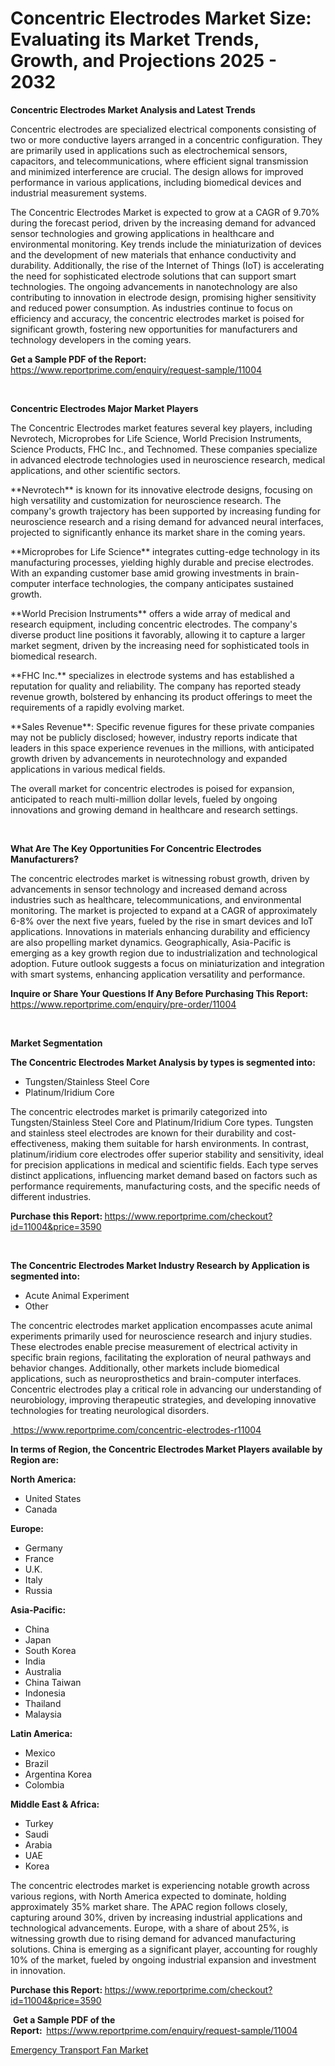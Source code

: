 <p><h1>Concentric Electrodes Market Size: Evaluating its Market Trends, Growth, and Projections 2025 - 2032</h1></p><p><strong>Concentric Electrodes Market Analysis and Latest Trends</strong></p>
<p><p>Concentric electrodes are specialized electrical components consisting of two or more conductive layers arranged in a concentric configuration. They are primarily used in applications such as electrochemical sensors, capacitors, and telecommunications, where efficient signal transmission and minimized interference are crucial. The design allows for improved performance in various applications, including biomedical devices and industrial measurement systems.</p><p>The Concentric Electrodes Market is expected to grow at a CAGR of 9.70% during the forecast period, driven by the increasing demand for advanced sensor technologies and growing applications in healthcare and environmental monitoring. Key trends include the miniaturization of devices and the development of new materials that enhance conductivity and durability. Additionally, the rise of the Internet of Things (IoT) is accelerating the need for sophisticated electrode solutions that can support smart technologies. The ongoing advancements in nanotechnology are also contributing to innovation in electrode design, promising higher sensitivity and reduced power consumption. As industries continue to focus on efficiency and accuracy, the concentric electrodes market is poised for significant growth, fostering new opportunities for manufacturers and technology developers in the coming years.</p></p>
<p><strong>Get a Sample PDF of the Report:&nbsp;</strong> <a href="https://www.reportprime.com/enquiry/request-sample/11004?utm_campaign=3022&utm_medium=2&utm_source=Github&utm_content=ia&utm_term=20032025&utm_id=concentric-electrodes">https://www.reportprime.com/enquiry/request-sample/11004</a></p>
<p>&nbsp;</p>
<p><strong>Concentric Electrodes Major Market Players</strong></p>
<p><p>The Concentric Electrodes market features several key players, including Nevrotech, Microprobes for Life Science, World Precision Instruments, Science Products, FHC Inc., and Technomed. These companies specialize in advanced electrode technologies used in neuroscience research, medical applications, and other scientific sectors.</p><p>**Nevrotech** is known for its innovative electrode designs, focusing on high versatility and customization for neuroscience research. The company's growth trajectory has been supported by increasing funding for neuroscience research and a rising demand for advanced neural interfaces, projected to significantly enhance its market share in the coming years.</p><p>**Microprobes for Life Science** integrates cutting-edge technology in its manufacturing processes, yielding highly durable and precise electrodes. With an expanding customer base amid growing investments in brain-computer interface technologies, the company anticipates sustained growth. </p><p>**World Precision Instruments** offers a wide array of medical and research equipment, including concentric electrodes. The company's diverse product line positions it favorably, allowing it to capture a larger market segment, driven by the increasing need for sophisticated tools in biomedical research.</p><p>**FHC Inc.** specializes in electrode systems and has established a reputation for quality and reliability. The company has reported steady revenue growth, bolstered by enhancing its product offerings to meet the requirements of a rapidly evolving market.</p><p>**Sales Revenue**: Specific revenue figures for these private companies may not be publicly disclosed; however, industry reports indicate that leaders in this space experience revenues in the millions, with anticipated growth driven by advancements in neurotechnology and expanded applications in various medical fields.</p><p>The overall market for concentric electrodes is poised for expansion, anticipated to reach multi-million dollar levels, fueled by ongoing innovations and growing demand in healthcare and research settings.</p></p>
<p>&nbsp;</p>
<p><strong>What Are The Key Opportunities For Concentric Electrodes Manufacturers?</strong></p>
<p><p>The concentric electrodes market is witnessing robust growth, driven by advancements in sensor technology and increased demand across industries such as healthcare, telecommunications, and environmental monitoring. The market is projected to expand at a CAGR of approximately 6-8% over the next five years, fueled by the rise in smart devices and IoT applications. Innovations in materials enhancing durability and efficiency are also propelling market dynamics. Geographically, Asia-Pacific is emerging as a key growth region due to industrialization and technological adoption. Future outlook suggests a focus on miniaturization and integration with smart systems, enhancing application versatility and performance.</p></p>
<p><strong>Inquire or Share Your Questions If Any Before Purchasing This Report:</strong> <a href="https://www.reportprime.com/enquiry/pre-order/11004?utm_campaign=3022&utm_medium=2&utm_source=Github&utm_content=ia&utm_term=20032025&utm_id=concentric-electrodes">https://www.reportprime.com/enquiry/pre-order/11004</a></p>
<p>&nbsp;</p>
<p><strong>Market Segmentation</strong></p>
<p><strong>The Concentric Electrodes Market Analysis by types is segmented into:</strong></p>
<p><ul><li>Tungsten/Stainless Steel Core</li><li>Platinum/Iridium Core</li></ul></p>
<p><p>The concentric electrodes market is primarily categorized into Tungsten/Stainless Steel Core and Platinum/Iridium Core types. Tungsten and stainless steel electrodes are known for their durability and cost-effectiveness, making them suitable for harsh environments. In contrast, platinum/iridium core electrodes offer superior stability and sensitivity, ideal for precision applications in medical and scientific fields. Each type serves distinct applications, influencing market demand based on factors such as performance requirements, manufacturing costs, and the specific needs of different industries.</p></p>
<p><strong>Purchase this Report:&nbsp;</strong><a href="https://www.reportprime.com/checkout?id=11004&price=3590&utm_campaign=3022&utm_medium=2&utm_source=Github&utm_content=ia&utm_term=20032025&utm_id=concentric-electrodes">https://www.reportprime.com/checkout?id=11004&price=3590</a></p>
<p>&nbsp;</p>
<p><strong>The Concentric Electrodes Market Industry Research by Application is segmented into:</strong></p>
<p><ul><li>Acute Animal Experiment</li><li>Other</li></ul></p>
<p><p>The concentric electrodes market application encompasses acute animal experiments primarily used for neuroscience research and injury studies. These electrodes enable precise measurement of electrical activity in specific brain regions, facilitating the exploration of neural pathways and behavior changes. Additionally, other markets include biomedical applications, such as neuroprosthetics and brain-computer interfaces. Concentric electrodes play a critical role in advancing our understanding of neurobiology, improving therapeutic strategies, and developing innovative technologies for treating neurological disorders.</p></p>
<p><a href="https://www.reportprime.com/concentric-electrodes-r11004?utm_campaign=3022&utm_medium=2&utm_source=Github&utm_content=ia&utm_term=20032025&utm_id=concentric-electrodes">&nbsp;https://www.reportprime.com/concentric-electrodes-r11004</a></p>
<p><strong>In terms of Region, the Concentric Electrodes Market Players available by Region are:</strong></p>
<p>
    <p> <strong> North America: </strong>
        <ul>
            <li>United States</li>
            <li>Canada</li>
        </ul>
        </p> 
    <p> <strong> Europe: </strong>
        <ul>
            <li>Germany</li>
            <li>France</li>
            <li>U.K.</li>
            <li>Italy</li>
            <li>Russia</li>
        </ul>
        </p> 
    <p> <strong> Asia-Pacific: </strong>
        <ul>
            <li>China</li>
            <li>Japan</li>
            <li>South Korea</li>
            <li>India</li>
            <li>Australia</li>
            <li>China Taiwan</li>
            <li>Indonesia</li>
            <li>Thailand</li>
            <li>Malaysia</li>
        </ul>
        </p> 
    <p> <strong> Latin America: </strong>
        <ul>
            <li>Mexico</li>
            <li>Brazil</li>
            <li>Argentina Korea</li>
            <li>Colombia</li>
        </ul>
        </p> 
    <p> <strong> Middle East & Africa: </strong>
        <ul>
            <li>Turkey</li>
            <li>Saudi</li>
            <li>Arabia</li>
            <li>UAE</li>
            <li>Korea</li>
        </ul>
    </p>
    </p>
<p><p>The concentric electrodes market is experiencing notable growth across various regions, with North America expected to dominate, holding approximately 35% market share. The APAC region follows closely, capturing around 30%, driven by increasing industrial applications and technological advancements. Europe, with a share of about 25%, is witnessing growth due to rising demand for advanced manufacturing solutions. China is emerging as a significant player, accounting for roughly 10% of the market, fueled by ongoing industrial expansion and investment in innovation.</p></p>
<p><strong>Purchase this Report: </strong><a href="https://www.reportprime.com/checkout?id=11004&price=3590&utm_campaign=3022&utm_medium=2&utm_source=Github&utm_content=ia&utm_term=20032025&utm_id=concentric-electrodes">https://www.reportprime.com/checkout?id=11004&price=3590</a></p>
<p>&nbsp;<strong>Get a Sample PDF of the Report:&nbsp;&nbsp;</strong><a href="https://www.reportprime.com/enquiry/request-sample/11004?utm_campaign=3022&utm_medium=2&utm_source=Github&utm_content=ia&utm_term=20032025&utm_id=concentric-electrodes">https://www.reportprime.com/enquiry/request-sample/11004</a></p>
<p><strong></strong></p>
<p><p><a href="https://github.com/paljuhubeyde/Market-Research-Report-List-1/blob/main/emergency-transport-fan-market.md?utm_campaign=3022&utm_medium=2&utm_source=Github&utm_content=ia&utm_term=20032025&utm_id=concentric-electrodes">Emergency Transport Fan Market</a></p></p>